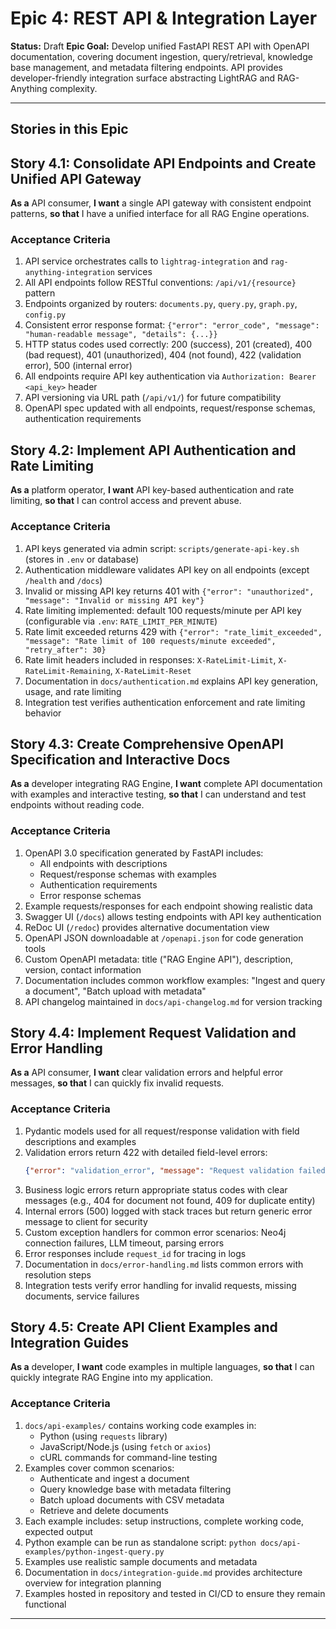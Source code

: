 # Epic 4: REST API & Integration Layer

**Status:** Draft
**Epic Goal:** Develop unified FastAPI REST API with OpenAPI documentation, covering document ingestion, query/retrieval, knowledge base management, and metadata filtering endpoints. API provides developer-friendly integration surface abstracting LightRAG and RAG-Anything complexity.

---

## Stories in this Epic

## Story 4.1: Consolidate API Endpoints and Create Unified API Gateway

**As a** API consumer,
**I want** a single API gateway with consistent endpoint patterns,
**so that** I have a unified interface for all RAG Engine operations.

### Acceptance Criteria

1. API service orchestrates calls to `lightrag-integration` and `rag-anything-integration` services
2. All API endpoints follow RESTful conventions: `/api/v1/{resource}` pattern
3. Endpoints organized by routers: `documents.py`, `query.py`, `graph.py`, `config.py`
4. Consistent error response format: `{"error": "error_code", "message": "human-readable message", "details": {...}}`
5. HTTP status codes used correctly: 200 (success), 201 (created), 400 (bad request), 401 (unauthorized), 404 (not found), 422 (validation error), 500 (internal error)
6. All endpoints require API key authentication via `Authorization: Bearer <api_key>` header
7. API versioning via URL path (`/api/v1/`) for future compatibility
8. OpenAPI spec updated with all endpoints, request/response schemas, authentication requirements

## Story 4.2: Implement API Authentication and Rate Limiting

**As a** platform operator,
**I want** API key-based authentication and rate limiting,
**so that** I can control access and prevent abuse.

### Acceptance Criteria

1. API keys generated via admin script: `scripts/generate-api-key.sh` (stores in `.env` or database)
2. Authentication middleware validates API key on all endpoints (except `/health` and `/docs`)
3. Invalid or missing API key returns 401 with `{"error": "unauthorized", "message": "Invalid or missing API key"}`
4. Rate limiting implemented: default 100 requests/minute per API key (configurable via `.env`: `RATE_LIMIT_PER_MINUTE`)
5. Rate limit exceeded returns 429 with `{"error": "rate_limit_exceeded", "message": "Rate limit of 100 requests/minute exceeded", "retry_after": 30}`
6. Rate limit headers included in responses: `X-RateLimit-Limit`, `X-RateLimit-Remaining`, `X-RateLimit-Reset`
7. Documentation in `docs/authentication.md` explains API key generation, usage, and rate limiting
8. Integration test verifies authentication enforcement and rate limiting behavior

## Story 4.3: Create Comprehensive OpenAPI Specification and Interactive Docs

**As a** developer integrating RAG Engine,
**I want** complete API documentation with examples and interactive testing,
**so that** I can understand and test endpoints without reading code.

### Acceptance Criteria

1. OpenAPI 3.0 specification generated by FastAPI includes:
   - All endpoints with descriptions
   - Request/response schemas with examples
   - Authentication requirements
   - Error response schemas
2. Example requests/responses for each endpoint showing realistic data
3. Swagger UI (`/docs`) allows testing endpoints with API key authentication
4. ReDoc UI (`/redoc`) provides alternative documentation view
5. OpenAPI JSON downloadable at `/openapi.json` for code generation tools
6. Custom OpenAPI metadata: title ("RAG Engine API"), description, version, contact information
7. Documentation includes common workflow examples: "Ingest and query a document", "Batch upload with metadata"
8. API changelog maintained in `docs/api-changelog.md` for version tracking

## Story 4.4: Implement Request Validation and Error Handling

**As a** API consumer,
**I want** clear validation errors and helpful error messages,
**so that** I can quickly fix invalid requests.

### Acceptance Criteria

1. Pydantic models used for all request/response validation with field descriptions and examples
2. Validation errors return 422 with detailed field-level errors:
   ```json
   {"error": "validation_error", "message": "Request validation failed", "details": [{"field": "metadata.date", "error": "Invalid date format, expected YYYY-MM-DD"}]}
   ```
3. Business logic errors return appropriate status codes with clear messages (e.g., 404 for document not found, 409 for duplicate entity)
4. Internal errors (500) logged with stack traces but return generic error message to client for security
5. Custom exception handlers for common error scenarios: Neo4j connection failures, LLM timeout, parsing errors
6. Error responses include `request_id` for tracing in logs
7. Documentation in `docs/error-handling.md` lists common errors with resolution steps
8. Integration tests verify error handling for invalid requests, missing documents, service failures

## Story 4.5: Create API Client Examples and Integration Guides

**As a** developer,
**I want** code examples in multiple languages,
**so that** I can quickly integrate RAG Engine into my application.

### Acceptance Criteria

1. `docs/api-examples/` contains working code examples in:
   - Python (using `requests` library)
   - JavaScript/Node.js (using `fetch` or `axios`)
   - cURL commands for command-line testing
2. Examples cover common scenarios:
   - Authenticate and ingest a document
   - Query knowledge base with metadata filtering
   - Batch upload documents with CSV metadata
   - Retrieve and delete documents
3. Each example includes: setup instructions, complete working code, expected output
4. Python example can be run as standalone script: `python docs/api-examples/python-ingest-query.py`
5. Examples use realistic sample documents and metadata
6. Documentation in `docs/integration-guide.md` provides architecture overview for integration planning
7. Examples hosted in repository and tested in CI/CD to ensure they remain functional

---
